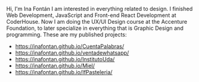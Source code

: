 Hi, I'm Ina Fontán
I am interested in everything related to design.
I finished Web Development, JavaScript and Front-end React Development at CoderHouse.
Now I am doing the UX/UI Design course at the Accenture Foundation, to later specialize in everything that is Graphic Design and programming.
These are my published projects:
* https://inafontan.github.io/CuentaPalabras/
* https://inafontan.github.io/ventadewhatsapp/
* https://inafontan.github.io/InstitutoUda/
* https://inafontan.github.io/Miel/
* https://inafontan.github.io/IfPasteleria/

<!---
inafontan/inafontan is a ✨ special ✨ repository because its `README.md` (this file) appears on your GitHub profile.
You can click the Preview link to take a look at your changes.
--->
